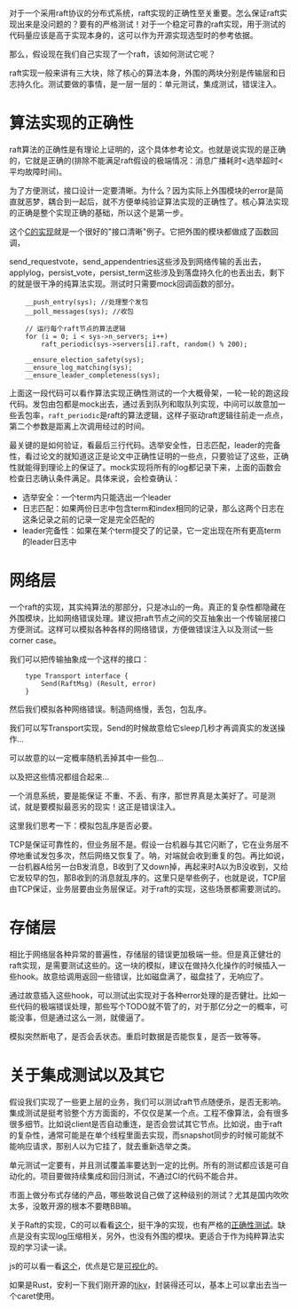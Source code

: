 对于一个采用raft协议的分布式系统，raft实现的正确性至关重要。怎么保证raft实现出来是没问题的？要有的严格测试！对于一个稳定可靠的raft实现，用于测试的代码量应该是高于实现本身的，这可以作为开源实现选型时的参考依据。

那么，假设现在我们自己实现了一个raft，该如何测试它呢？

raft实现一般来讲有三大块，除了核心的算法本身，外围的两块分别是传输层和日志持久化。测试要做的事情，是一层一层的：单元测试，集成测试，错误注入。

# 算法实现的正确性

raft算法的正确性是有理论上证明的，这个具体参考论文。也就是说实现的是正确的，它就是正确的(排除不能满足raft假设的极端情况：消息广播耗时<选举超时<平均故障时间)。

为了方便测试，接口设计一定要清晰。为什么？因为实际上外围模块的error是简直就恶梦，耦合到一起后，就不方便单纯验证算法实现的正确性了。核心算法实现的正确是整个实现正确的基础，所以这个是第一步。

这个[C的实现](https://github.com/willemt/raft)就是一个很好的"接口清晰"例子。它把外围的模块都做成了函数回调，

send_requestvote，send_appendentries这些涉及到网络传输的丢出去，applylog，persist_vote，persist_term这些涉及到落盘持久化的也丢出去，剩下的就是很干净的纯算法实现。测试时只需要mock回调函数的部分。

```
    __push_entry(sys); //处理整个发包
    __poll_messages(sys); //收包

    // 运行每个raft节点的算法逻辑
    for (i = 0; i < sys->n_servers; i++)
        raft_periodic(sys->servers[i].raft, random() % 200);

    __ensure_election_safety(sys);
    __ensure_log_matching(sys);
    __ensure_leader_completeness(sys);
```

上面这一段代码可以看作算法实现正确性测试的一个大概骨架，一轮一轮的跑这段代码。发包由包都是mock出去，通过丢到队列和取队列实现，中间可以故意加一些丢包率，`raft_periodic`是raft的算法逻辑，这样子驱动raft逻辑往前走一点点，第二个参数是距离上次调用经过的时间。

最关键的是如何验证，看最后三行代码。选举安全性，日志匹配，leader的完备性，看过论文的就知道这正是论文中正确性证明的一些点，只要验证了这些，正确性就能得到理论上的保证了。mock实现将所有的log都记录下来，上面的函数会检查日志确认条件满足。具体来说，会检查确认：

* 选举安全：一个term内只能选出一个leader
* 日志匹配：如果两份日志中包含term和index相同的记录，那么这两个日志在这条记录之前的记录一定是完全匹配的
* leader完备性：如果在某个term提交了的记录，它一定出现在所有更高term的leader日志中

# 网络层

一个raft的实现，其实纯算法的那部分，只是冰山的一角。真正的复杂性都隐藏在外围模块，比如网络错误处理。建议把raft节点之间的交互抽象出一个传输层接口方便测试。这样可以模拟各种各样的网络错误，方便做错误注入以及测试一些corner case。

我们可以把传输抽象成一个这样的接口：

```
    type Transport interface {
        Send(RaftMsg) (Result, error)
    }
```

然后我们模拟各种网络错误。制造网络慢，丢包，包乱序。

我们可以写Transport实现，Send的时候故意给它sleep几秒才再调真实的发送操作...

可以故意的以一定概率随机丢掉其中一些包...

以及把这些情况都组合起来...

一个消息系统，要是能保证 不重、不丢、有序，那世界真是太美好了。可是测试，就是要模拟最恶劣的现实！这正是错误注入。

这里我们思考一下：模拟包乱序是否必要。

TCP是保证可靠性的，但业务层不是。假设一台机器与其它闪断了，它在业务层不停地重试发包多次，然后网络又恢复了。呐，对端就会收到重复的包。再比如说，一台机器A给另一台B发消息，B收到了又down掉，再起来时A以为B没收到，又给它发较早的包，那B收到的消息就乱序的。这里只是举些例子，也就是说，TCP层由TCP保证，业务层要由业务层保证。对于raft的实现，这些场景都需要测试的。

# 存储层

相比于网络层各种异常的普遍性，存储层的错误更加极端一些。但是真正健壮的raft实现，是需要测试这些的。这一块的模拟，建议在做持久化操作的时候插入一些hook。故意给调用返回一些错误，比如磁盘满了，磁盘挂了，无响应了。

通过故意插入这些hook，可以测试出实现对于各种error处理的是否健壮。比如一些代码的极端错误处理，那些写个TODO就不管了的，对于那亿分之一的概率，可能没事，但是通过这么一测，就傻逼了。

模拟突然断电了，是否会丢状态。重启时数据是否能恢复，是否一致等等。

# 关于集成测试以及其它

假设我们实现了一些更上层的业务，我们可以测试raft节点随便杀，是否无影响。集成测试是挺考验整个方方面面的，不仅仅是某一个点。工程不像算法，会有很多很多细节。比如说client是否自动重连，是否会尝试其它节点。比如说，由于raft的复杂性，通常可能是在单个线程里面去实现，而snapshot同步的时候可能就不能响应请求，那别人以为它挂了，就去重新选举之类。

单元测试一定要有，并且测试覆盖率要达到一定的比例。所有的测试都应该是可自动化的。项目要做持续集成和回归测试，不通过CI的代码不能合并。

市面上做分布式存储的产品，哪些敢说自己做了这种级别的测试？尤其是国内吹吹太多，没敢开源的根本不要瞎BB嘛。

关于Raft的实现，C的可以看看[这个](https://github.com/willemt/raft)，挺干净的实现，也有严格的[正确性测试](https://github.com/willemt/virtraft)。缺点是没有实现log压缩相关，另外，也没有外围的模块。更适合于作为纯粹算法实现的学习读一读。

js的可以看一看[这个](https://github.com/ongardie/raftscope)，优点是它是[可视化](http://raft.github.io/raftscope/)的。

如果是Rust，安利一下我们刚开源的[tikv](https://github.com/pingcap/tikv/tree/master/src/raft)，封装得还可以，基本上可以拿出去当一个caret使用。

